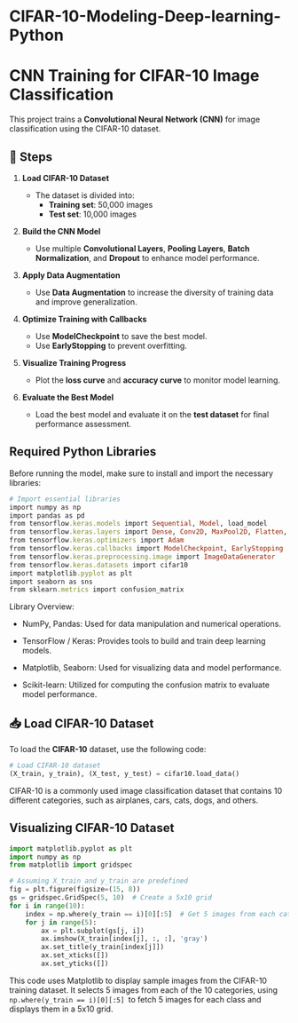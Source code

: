 # CIFAR-10-Modeling-Deep-learning-Python
# CNN Training for CIFAR-10 Image Classification

This project trains a **Convolutional Neural Network (CNN)** for image classification using the CIFAR-10 dataset.  

## 📌 Steps

1. **Load CIFAR-10 Dataset**  
   - The dataset is divided into:
     - **Training set**: 50,000 images  
     - **Test set**: 10,000 images  

2. **Build the CNN Model**  
   - Use multiple **Convolutional Layers**, **Pooling Layers**, **Batch Normalization**, and **Dropout** to enhance model performance.  

3. **Apply Data Augmentation**  
   - Use **Data Augmentation** to increase the diversity of training data and improve generalization.  

4. **Optimize Training with Callbacks**  
   - Use **ModelCheckpoint** to save the best model.  
   - Use **EarlyStopping** to prevent overfitting.  

5. **Visualize Training Progress**  
   - Plot the **loss curve** and **accuracy curve** to monitor model learning.  

6. **Evaluate the Best Model**  
   - Load the best model and evaluate it on the **test dataset** for final performance assessment.

## Required Python Libraries

Before running the model, make sure to install and import the necessary libraries:

``` ruby
# Import essential libraries
import numpy as np
import pandas as pd
from tensorflow.keras.models import Sequential, Model, load_model
from tensorflow.keras.layers import Dense, Conv2D, MaxPool2D, Flatten, Dropout, BatchNormalization, Activation
from tensorflow.keras.optimizers import Adam
from tensorflow.keras.callbacks import ModelCheckpoint, EarlyStopping
from tensorflow.keras.preprocessing.image import ImageDataGenerator
from tensorflow.keras.datasets import cifar10
import matplotlib.pyplot as plt
import seaborn as sns
from sklearn.metrics import confusion_matrix     
``` 
Library Overview:
- NumPy, Pandas: Used for data manipulation and numerical operations.

- TensorFlow / Keras: Provides tools to build and train deep learning models.

- Matplotlib, Seaborn: Used for visualizing data and model performance.

- Scikit-learn: Utilized for computing the confusion matrix to evaluate model performance.
## 📥 Load CIFAR-10 Dataset

To load the **CIFAR-10** dataset, use the following code:

```python
# Load CIFAR-10 dataset
(X_train, y_train), (X_test, y_test) = cifar10.load_data()  
```
CIFAR-10 is a commonly used image classification dataset that contains 10 different categories, such as airplanes, cars, cats, dogs, and others.
## Visualizing CIFAR-10 Dataset
```python
import matplotlib.pyplot as plt
import numpy as np
from matplotlib import gridspec

# Assuming X_train and y_train are predefined
fig = plt.figure(figsize=(15, 8))
gs = gridspec.GridSpec(5, 10)  # Create a 5x10 grid
for i in range(10):
    index = np.where(y_train == i)[0][:5]  # Get 5 images from each category
    for j in range(5):
        ax = plt.subplot(gs[j, i])
        ax.imshow(X_train[index[j], :, :], 'gray')
        ax.set_title(y_train[index[j]])
        ax.set_xticks([])
        ax.set_yticks([])
```
This code uses Matplotlib to display sample images from the CIFAR-10 training dataset. It selects 5 images from each of the 10 categories, using `np.where(y_train == i)[0][:5] `to fetch 5 images for each class and displays them in a 5x10 grid.
